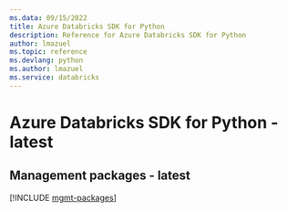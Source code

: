 ```yaml
---
ms.data: 09/15/2022
title: Azure Databricks SDK for Python
description: Reference for Azure Databricks SDK for Python
author: lmazuel
ms.topic: reference
ms.devlang: python
ms.author: lmazuel
ms.service: databricks
---
```

# Azure Databricks SDK for Python - latest

## Management packages - latest
[!INCLUDE [mgmt-packages](databricks-mgmt-index.md)]
